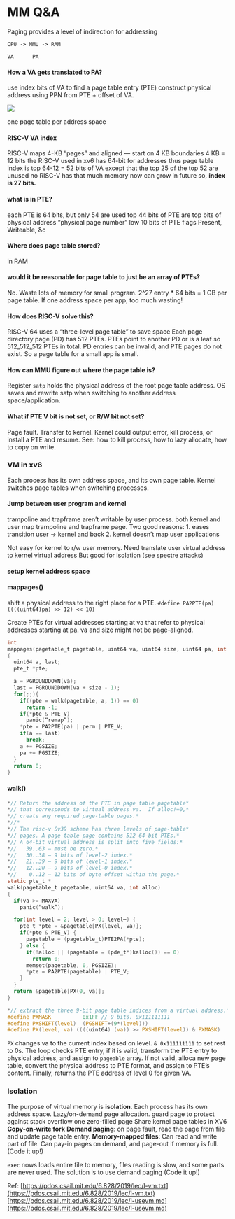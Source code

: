 # MM Q&A

Paging provides a level of indirection for addressing 

`CPU -> MMU -> RAM` 

   `VA      PA`

#### How a VA gets translated to PA?

use index bits of VA to find a page table entry \(PTE\) construct physical address using PPN from PTE + offset of VA.

![](../.gitbook/assets/image%20%2845%29.png)

one page table per address space

#### RISC-V VA index

RISC-V maps 4-KB “pages” and aligned — start on 4 KB boundaries 4 KB = 12 bits the RISC-V used in xv6 has 64-bit for addresses thus page table index is top 64-12 = 52 bits of VA except that the top 25 of the top 52 are unused no RISC-V has that much memory now can grow in future so, **index is 27 bits.**

#### what is in PTE?

each PTE is 64 bits, but only 54 are used top 44 bits of PTE are top bits of physical address “physical page number” low 10 bits of PTE flags Present, Writeable, &c

#### Where does page table stored?

in RAM

#### would it be reasonable for page table to just be an array of PTEs?

No. Waste lots of memory for small program. 2^27 entry \* 64 bits = 1 GB per page table. If one address space per app, too much wasting!

#### How does RISC-V solve this?

RISC-V 64 uses a “three-level page table” to save space Each page directory page \(PD\) has 512 PTEs. PTEs point to another PD or is a leaf so 512_512_512 PTEs in total. PD entries can be invalid, and PTE pages do not exist. So a page table for a small app is small.

#### How can MMU figure out where the page table is?

Register `satp` holds the physical address of the root page table address. OS saves and rewrite satp when switching to another address space/application.

#### What if PTE V bit is not set, or R/W bit not set?

Page fault. Transfer to kernel. Kernel could output error, kill process, or install a PTE and resume. See: how to kill process, how to lazy allocate, how to copy on write.

### VM in xv6

Each process has its own address space, and its own page table. Kernel switches page tables when switching processes.

#### Jump between user program and kernel

trampoline and trapframe aren’t writable by user process. both kernel and user map trampoline and trapframe page. Two good reasons: 1. eases transition user -&gt; kernel and back 2. kernel doesn’t map user applications

Not easy for kernel to r/w user memory. Need translate user virtual address to kernel virtual address But good for isolation \(see spectre attacks\)

#### setup kernel address space

#### mappages\(\)

shift a physical address to the right place for a PTE. `#define PA2PTE(pa) ((((uint64)pa) >> 12) << 10)`

Create PTEs for virtual addresses starting at va that refer to physical addresses starting at pa. va and size might not be page-aligned.

```c
int
mappages(pagetable_t pagetable, uint64 va, uint64 size, uint64 pa, int perm)
{
  uint64 a, last;
  pte_t *pte;

  a = PGROUNDDOWN(va);
  last = PGROUNDDOWN(va + size - 1);
  for(;;){
    if((pte = walk(pagetable, a, 1)) == 0)
      return -1;
    if(*pte & PTE_V)
      panic(“remap”);
    *pte = PA2PTE(pa) | perm | PTE_V;
    if(a == last)
      break;
    a += PGSIZE;
    pa += PGSIZE;
  }
  return 0;
}
```

#### walk\(\)

```c
*// Return the address of the PTE in page table pagetable*
*// that corresponds to virtual address va.  If alloc!=0,*
*// create any required page-table pages.*
*//*
*// The risc-v Sv39 scheme has three levels of page-table*
*// pages. A page-table page contains 512 64-bit PTEs.*
*// A 64-bit virtual address is split into five fields:*
*//   39..63 — must be zero.*
*//   30..38 — 9 bits of level-2 index.*
*//   21..39 — 9 bits of level-1 index.*
*//   12..20 — 9 bits of level-0 index.*
*//    0..12 — 12 bits of byte offset within the page.*
static pte_t *
walk(pagetable_t pagetable, uint64 va, int alloc)
{
  if(va >= MAXVA)
    panic(“walk”);

  for(int level = 2; level > 0; level—) {
    pte_t *pte = &pagetable[PX(level, va)];
    if(*pte & PTE_V) {
      pagetable = (pagetable_t)PTE2PA(*pte);
    } else {
      if(!alloc || (pagetable = (pde_t*)kalloc()) == 0)
        return 0;
      memset(pagetable, 0, PGSIZE);
      *pte = PA2PTE(pagetable) | PTE_V;
    }
  }
  return &pagetable[PX(0, va)];
}
```

```c
*// extract the three 9-bit page table indices from a virtual address.*
#define PXMASK          0x1FF // 9 bits. 0x111111111
#define PXSHIFT(level)  (PGSHIFT+(9*(level)))
#define PX(level, va) ((((uint64) (va)) >> PXSHIFT(level)) & PXMASK)
```

`PX` changes va to the current index based on level. `& 0x111111111` to set rest to 0s. The loop checks PTE entry, if it is valid, transform the PTE entry to physical address, and assign to `pageable` array. If not valid, alloca new page table, convert the physical address to PTE format, and assign to PTE’s content. Finally, returns the PTE address of level 0 for given VA.

### Isolation

The purpose of virtual memory is **isolation**. Each process has its own address space. Lazy/on-demand page allocation. guard page to protect against stack overflow one zero-filled page Share kernel page tables in XV6 **Copy-on-write fork** **Demand paging**: on page fault, read the page from file and update page table entry. **Memory-mapped files**: Can read and write part of file. Can pay-in pages on demand, and page-out if memory is full. \(Code it up!\)

`exec` nows loads entire file to memory, files reading is slow, and some parts are never used. The solution is to use demand paging \(Code it up!\)

Ref: [https://pdos.csail.mit.edu/6.828/2019/lec/l-vm.txt](https://pdos.csail.mit.edu/6.828/2019/lec/l-vm.txt) [https://pdos.csail.mit.edu/6.828/2019/lec/l-usevm.md](https://pdos.csail.mit.edu/6.828/2019/lec/l-usevm.md)

